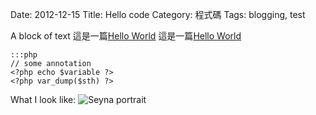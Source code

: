 Date: 2012-12-15
Title: Hello code
Category: 程式碼
Tags: blogging, test

A block of text
這是一篇[Hello World](http://seyna.github.com/2012/12/hello-world.html)
這是一篇[Hello World](|filename|/posts/2012/12/hello-world.md)

    :::php
    // some annotation
    <?php echo $variable ?>
    <?php var_dump($sth) ?>

What I look like:
![Seyna portrait](./static/images/seyna.png)
